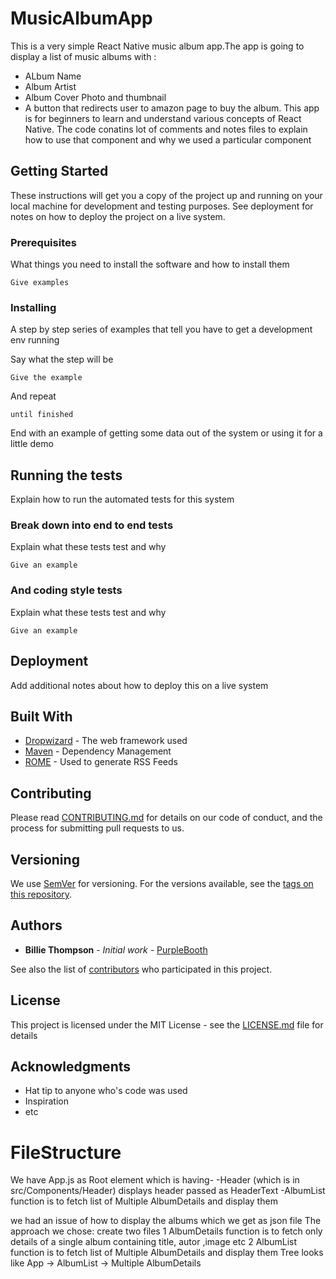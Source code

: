 # MusicAlbumApp

This is a very simple React Native music album app.The app is going to display a list of music albums with :

- ALbum Name
- Album Artist
- Album Cover Photo and thumbnail
- A button that redirects user to amazon page to buy the album.
This app is for beginners to learn and understand various concepts of React Native.
The code conatins lot of comments and notes files to explain how to use that component and why we used a particular component


## Getting Started

These instructions will get you a copy of the project up and running on your local machine for development and testing purposes. See deployment for notes on how to deploy the project on a live system.

### Prerequisites

What things you need to install the software and how to install them

```
Give examples
```

### Installing

A step by step series of examples that tell you have to get a development env running

Say what the step will be

```
Give the example
```

And repeat

```
until finished
```

End with an example of getting some data out of the system or using it for a little demo

## Running the tests

Explain how to run the automated tests for this system

### Break down into end to end tests

Explain what these tests test and why

```
Give an example
```

### And coding style tests

Explain what these tests test and why

```
Give an example
```

## Deployment

Add additional notes about how to deploy this on a live system

## Built With

* [Dropwizard](http://www.dropwizard.io/1.0.2/docs/) - The web framework used
* [Maven](https://maven.apache.org/) - Dependency Management
* [ROME](https://rometools.github.io/rome/) - Used to generate RSS Feeds

## Contributing

Please read [CONTRIBUTING.md](https://gist.github.com/PurpleBooth/b24679402957c63ec426) for details on our code of conduct, and the process for submitting pull requests to us.

## Versioning

We use [SemVer](http://semver.org/) for versioning. For the versions available, see the [tags on this repository](https://github.com/your/project/tags). 

## Authors

* **Billie Thompson** - *Initial work* - [PurpleBooth](https://github.com/PurpleBooth)

See also the list of [contributors](https://github.com/your/project/contributors) who participated in this project.

## License

This project is licensed under the MIT License - see the [LICENSE.md](LICENSE.md) file for details

## Acknowledgments

* Hat tip to anyone who's code was used
* Inspiration
* etc




# FileStructure

We have
  App.js as Root element which is having-
    -Header (which is in src/Components/Header)
      displays header passed as HeaderText
    -AlbumList
      function is to fetch list of Multiple AlbumDetails and display them

  we had an issue of how to display the albums which we get as json file
  The approach we chose:
    create two files
    1 AlbumDetails
      function is to fetch only details of a single album
      containing title, autor ,image etc
    2 AlbumList
      function is to fetch list of Multiple AlbumDetails and display them
    Tree looks like
    App -> AlbumList -> Multiple AlbumDetails

